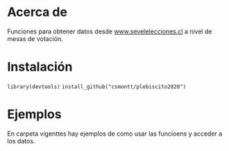 # Acerca de

Funciones para obtener datos desde www.sevelelecciones.cl a nivel de mesas de votación.

# Instalación

`library(devtools)`
`install_github("csmontt/plebiscito2020")`

# Ejemplos

En carpeta vigenttes hay ejemplos de como usar las funcioens y acceder a los datos.

